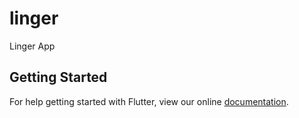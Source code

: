 # linger

Linger App

## Getting Started

For help getting started with Flutter, view our online
[documentation](https://flutter.io/).
